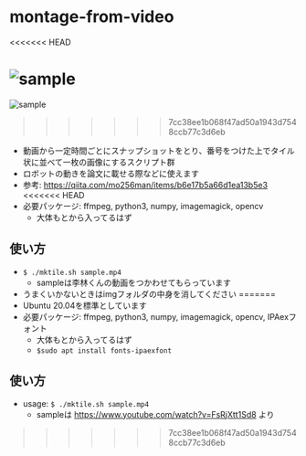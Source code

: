 # montage-from-video
<<<<<<< HEAD

![sample](/uploads/57fc427f0fc56b4ec9dd0f13df8a6bec/sample.jpg)
=======
![sample](https://user-images.githubusercontent.com/23270769/159157529-1a71072e-d0a3-456a-bddf-ed187e4d022e.jpg)
>>>>>>> 7cc38ee1b068f47ad50a1943d7548ccb77c3d6eb

- 動画から一定時間ごとにスナップショットをとり、番号をつけた上でタイル状に並べて一枚の画像にするスクリプト群
- ロボットの動きを論文に載せる際などに使えます
- 参考: https://qiita.com/mo256man/items/b6e17b5a66d1ea13b5e3
<<<<<<< HEAD
- 必要パッケージ: ffmpeg, python3, numpy, imagemagick, opencv
    - 大体もとから入ってるはず

## 使い方
- `$ ./mktile.sh sample.mp4`
    - sampleは李林くんの動画をつかわせてもらっています
- うまくいかないときはimgフォルダの中身を消してください
=======
- Ubuntu 20.04を標準としています
- 必要パッケージ: ffmpeg, python3, numpy, imagemagick, opencv, IPAexフォント
    - 大体もとから入ってるはず
    - `$sudo apt install fonts-ipaexfont`

## 使い方
- usage: `$ ./mktile.sh sample.mp4`
    - sampleは https://www.youtube.com/watch?v=FsRjXtt1Sd8 より
>>>>>>> 7cc38ee1b068f47ad50a1943d7548ccb77c3d6eb
